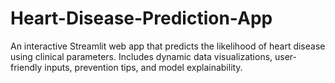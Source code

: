 # Heart-Disease-Prediction-App
An interactive Streamlit web app that predicts the likelihood of heart disease using clinical parameters. Includes dynamic data visualizations, user-friendly inputs, prevention tips, and model explainability.
